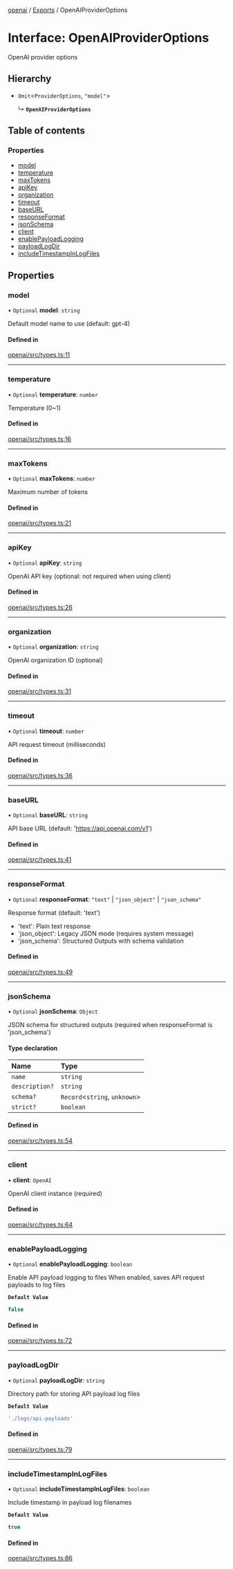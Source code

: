 <!-- 
 ⚠️  AUTO-GENERATED FILE - DO NOT EDIT MANUALLY
 This file is automatically generated by scripts/docs-generator.js
 To make changes, edit the source TypeScript files or update the generator script
-->

[openai](../../) / [Exports](../modules) / OpenAIProviderOptions

# Interface: OpenAIProviderOptions

OpenAI provider options

## Hierarchy

- `Omit`\<`ProviderOptions`, ``"model"``\>

  ↳ **`OpenAIProviderOptions`**

## Table of contents

### Properties

- [model](OpenAIProviderOptions#model)
- [temperature](OpenAIProviderOptions#temperature)
- [maxTokens](OpenAIProviderOptions#maxtokens)
- [apiKey](OpenAIProviderOptions#apikey)
- [organization](OpenAIProviderOptions#organization)
- [timeout](OpenAIProviderOptions#timeout)
- [baseURL](OpenAIProviderOptions#baseurl)
- [responseFormat](OpenAIProviderOptions#responseformat)
- [jsonSchema](OpenAIProviderOptions#jsonschema)
- [client](OpenAIProviderOptions#client)
- [enablePayloadLogging](OpenAIProviderOptions#enablepayloadlogging)
- [payloadLogDir](OpenAIProviderOptions#payloadlogdir)
- [includeTimestampInLogFiles](OpenAIProviderOptions#includetimestampinlogfiles)

## Properties

### model

• `Optional` **model**: `string`

Default model name to use (default: gpt-4)

#### Defined in

[openai/src/types.ts:11](https://github.com/woojubb/robota/blob/bdf92966fb2bc9eb8d5a633591fffc1261e7f0f5/packages/openai/src/types.ts#L11)

___

### temperature

• `Optional` **temperature**: `number`

Temperature (0~1)

#### Defined in

[openai/src/types.ts:16](https://github.com/woojubb/robota/blob/bdf92966fb2bc9eb8d5a633591fffc1261e7f0f5/packages/openai/src/types.ts#L16)

___

### maxTokens

• `Optional` **maxTokens**: `number`

Maximum number of tokens

#### Defined in

[openai/src/types.ts:21](https://github.com/woojubb/robota/blob/bdf92966fb2bc9eb8d5a633591fffc1261e7f0f5/packages/openai/src/types.ts#L21)

___

### apiKey

• `Optional` **apiKey**: `string`

OpenAI API key (optional: not required when using client)

#### Defined in

[openai/src/types.ts:26](https://github.com/woojubb/robota/blob/bdf92966fb2bc9eb8d5a633591fffc1261e7f0f5/packages/openai/src/types.ts#L26)

___

### organization

• `Optional` **organization**: `string`

OpenAI organization ID (optional)

#### Defined in

[openai/src/types.ts:31](https://github.com/woojubb/robota/blob/bdf92966fb2bc9eb8d5a633591fffc1261e7f0f5/packages/openai/src/types.ts#L31)

___

### timeout

• `Optional` **timeout**: `number`

API request timeout (milliseconds)

#### Defined in

[openai/src/types.ts:36](https://github.com/woojubb/robota/blob/bdf92966fb2bc9eb8d5a633591fffc1261e7f0f5/packages/openai/src/types.ts#L36)

___

### baseURL

• `Optional` **baseURL**: `string`

API base URL (default: 'https://api.openai.com/v1')

#### Defined in

[openai/src/types.ts:41](https://github.com/woojubb/robota/blob/bdf92966fb2bc9eb8d5a633591fffc1261e7f0f5/packages/openai/src/types.ts#L41)

___

### responseFormat

• `Optional` **responseFormat**: ``"text"`` \| ``"json_object"`` \| ``"json_schema"``

Response format (default: 'text')
- 'text': Plain text response
- 'json_object': Legacy JSON mode (requires system message)
- 'json_schema': Structured Outputs with schema validation

#### Defined in

[openai/src/types.ts:49](https://github.com/woojubb/robota/blob/bdf92966fb2bc9eb8d5a633591fffc1261e7f0f5/packages/openai/src/types.ts#L49)

___

### jsonSchema

• `Optional` **jsonSchema**: `Object`

JSON schema for structured outputs (required when responseFormat is 'json_schema')

#### Type declaration

| Name | Type |
| :------ | :------ |
| `name` | `string` |
| `description?` | `string` |
| `schema?` | `Record`\<`string`, `unknown`\> |
| `strict?` | `boolean` |

#### Defined in

[openai/src/types.ts:54](https://github.com/woojubb/robota/blob/bdf92966fb2bc9eb8d5a633591fffc1261e7f0f5/packages/openai/src/types.ts#L54)

___

### client

• **client**: `OpenAI`

OpenAI client instance (required)

#### Defined in

[openai/src/types.ts:64](https://github.com/woojubb/robota/blob/bdf92966fb2bc9eb8d5a633591fffc1261e7f0f5/packages/openai/src/types.ts#L64)

___

### enablePayloadLogging

• `Optional` **enablePayloadLogging**: `boolean`

Enable API payload logging to files
When enabled, saves API request payloads to log files

**`Default Value`**

```ts
false
```

#### Defined in

[openai/src/types.ts:72](https://github.com/woojubb/robota/blob/bdf92966fb2bc9eb8d5a633591fffc1261e7f0f5/packages/openai/src/types.ts#L72)

___

### payloadLogDir

• `Optional` **payloadLogDir**: `string`

Directory path for storing API payload log files

**`Default Value`**

```ts
'./logs/api-payloads'
```

#### Defined in

[openai/src/types.ts:79](https://github.com/woojubb/robota/blob/bdf92966fb2bc9eb8d5a633591fffc1261e7f0f5/packages/openai/src/types.ts#L79)

___

### includeTimestampInLogFiles

• `Optional` **includeTimestampInLogFiles**: `boolean`

Include timestamp in payload log filenames

**`Default Value`**

```ts
true
```

#### Defined in

[openai/src/types.ts:86](https://github.com/woojubb/robota/blob/bdf92966fb2bc9eb8d5a633591fffc1261e7f0f5/packages/openai/src/types.ts#L86)
